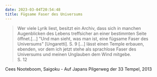 ```yaml
---
date: 2023-03-04T20:54:48
title: Fügsame Faser des Universums
---
```


> Wer viele Lyrik liest, besitzt ein Archiv, dass sich in manchen Augenblicken des Lebens treffsicher an einer bestimmten Seite öffnet.[...] "Und man sieht, was man ist, eine fügsame Faser des Universums" [Ungaretti]. S. 9 [...] lässt einen Temple erbauen, ebenden, vor dem ich jetzt stehe als sprachlose Faser des Universums und meinen Unglauben dem Wind mitgebe.   
S. 12

Cees Nooteboom, Saigoku  - Auf Japans Pilgerweg der 33 Tempel, 2013
